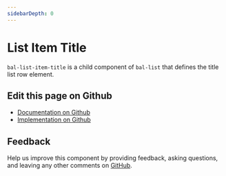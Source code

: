 ```yaml
---
sidebarDepth: 0
---
```



# List Item Title

`bal-list-item-title` is a child component of `bal-list` that defines the title list row element.




<ClientOnly><docs-component-tabs></docs-component-tabs></ClientOnly>

<!-- docs:child of bal-list -->




## Edit this page on Github

* [Documentation on Github](https://github.com/baloise/design-system/blob/master/docs/src/components/components/bal-list-item-title.md)
* [Implementation on Github](https://github.com/baloise/design-system/blob/master/packages/components/src/components/bal-list-item-title)

## Feedback

Help us improve this component by providing feedback, asking questions, and leaving any other comments on [GitHub](https://github.com/baloise/design-system/issues/new).

